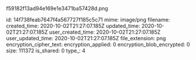 f59182f13ad94e169e1e3471ba57428d.png

id: 14f738feab7647f4a567727f185c5c71
mime: image/png
filename: 
created_time: 2020-10-02T21:27:07.185Z
updated_time: 2020-10-02T21:27:07.185Z
user_created_time: 2020-10-02T21:27:07.185Z
user_updated_time: 2020-10-02T21:27:07.185Z
file_extension: png
encryption_cipher_text: 
encryption_applied: 0
encryption_blob_encrypted: 0
size: 111372
is_shared: 0
type_: 4
